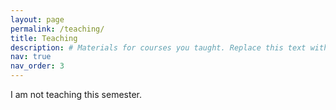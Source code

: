 ```yaml
---
layout: page
permalink: /teaching/
title: Teaching
description: # Materials for courses you taught. Replace this text with your description.
nav: true
nav_order: 3
---
```


I am not teaching this semester. 

